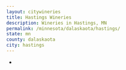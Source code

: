 ```yaml
---
layout: citywineries
title: Hastings Wineries
description: Wineries in Hastings, MN
permalink: /minnesota/dalaskaota/hastings/
state: mn
county: dalaskaota
city: hastings
---
```

-
